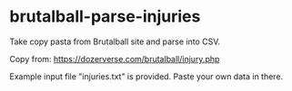 # brutalball-parse-injuries
Take copy pasta from Brutalball site and parse into CSV.

Copy from: https://dozerverse.com/brutalball/injury.php

Example input file "injuries.txt" is provided. Paste your own data in there.
